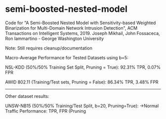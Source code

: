 # semi-boosted-nested-model
Code for "A Semi-Boosted Nested Model with Sensitivity-based Weighted Binarization for Multi-Domain Network Intrusion Detection", ACM Transactions on Intelligent Systems, 2019. Joseph Mikhail, John Fossaceca, Ron Iammartino - George Washington University

Note: Still requires cleanup/documentation

Macro-Average Performance for Tested Datasets using b=5:

NSL-KDD (50%/50% Training Set Split, Pruning = True): 92.31% TPR, 0.07% FPR

AWID 802.11 (Training/Test sets, Pruning = False): 86.34% TPR, 3.48% FPR

------------------------------------------------------------------------------

Other dataset results:

UNSW-NB15 (50%/50% Training/Test Split, b=20, Pruning=True): 
    ->Normal Traffic Performance: TPR, FPR (Pruning

